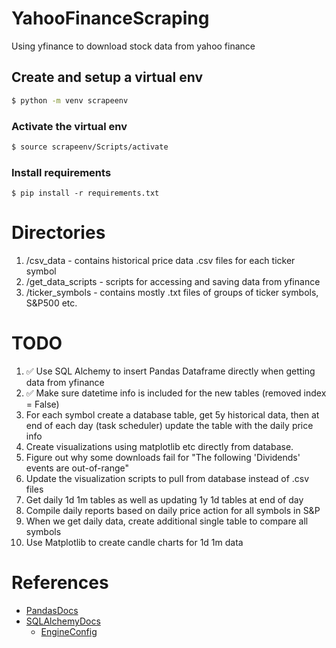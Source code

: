 # YahooFinanceScraping
Using yfinance to download stock data from yahoo finance

## Create and setup a virtual env
```sh
$ python -m venv scrapeenv
```

### Activate the virtual env
```sh 
$ source scrapeenv/Scripts/activate
```

### Install requirements
```
$ pip install -r requirements.txt
```

# Directories

1. /csv_data - contains historical price data .csv files for each ticker symbol
2. /get_data_scripts - scripts for accessing and saving data from yfinance
3. /ticker_symbols - contains mostly .txt files of groups of ticker symbols, S&P500 etc.

# TODO

1. ✅ Use SQL Alchemy to insert Pandas Dataframe directly when getting data from yfinance
2. ✅ Make sure datetime info is included for the new tables (removed index = False)
3. For each symbol create a database table, get 5y historical data, then at end of each day (task scheduler) update the table with the daily price info
4. Create visualizations using matplotlib etc directly from database.
5. Figure out why some downloads fail for "The following 'Dividends' events are out-of-range"
6. Update the visualization scripts to pull from database instead of .csv files
7. Get daily 1d 1m tables as well as updating 1y 1d tables at end of day
8. Compile daily reports based on daily price action for all symbols in S&P
9. When we get daily data, create additional single table to compare all symbols
10. Use Matplotlib to create candle charts for 1d 1m data

# References

- [PandasDocs](https://pandas.pydata.org/docs/index.html)
- [SQLAlchemyDocs](https://docs.sqlalchemy.org/en/20/core/connections.html)
    - [EngineConfig](https://docs.sqlalchemy.org/en/20/core/engines.html#custom-dbapi-args)